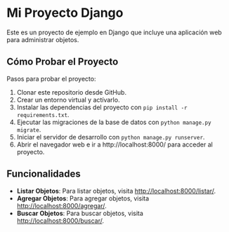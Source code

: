 # Mi Proyecto Django

Este es un proyecto de ejemplo en Django que incluye una aplicación web para administrar objetos. 
## Cómo Probar el Proyecto

Pasos para probar el proyecto:

1. Clonar este repositorio desde GitHub.
2. Crear un entorno virtual y actívarlo.
3. Instalar las dependencias del proyecto con `pip install -r requirements.txt`.
4. Ejecutar las migraciones de la base de datos con `python manage.py migrate`.
5. Iniciar el servidor de desarrollo con `python manage.py runserver`.
6. Abrir el navegador web e ir a http://localhost:8000/ para acceder al proyecto.

## Funcionalidades

- **Listar Objetos**: Para listar objetos, visita [http://localhost:8000/listar/](http://localhost:8000/listar/).
- **Agregar Objetos**: Para agregar objetos, visita [http://localhost:8000/agregar/](http://localhost:8000/agregar/).
- **Buscar Objetos**: Para buscar objetos, visita [http://localhost:8000/buscar/](http://localhost:8000/buscar/).
